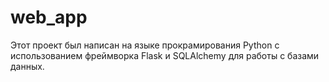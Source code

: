 # web_app

Этот проект был написан на языке прокрамирования Python с использованием фреймворка Flask и SQLAlchemy для работы с базами данных.